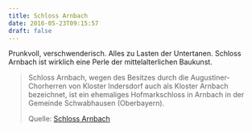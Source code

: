 ```yaml
---
title: Schloss Arnbach
date: 2016-05-23T09:15:57
draft: false
---
```


Prunkvoll, verschwenderisch. Alles zu Lasten der Untertanen.
Schloss Arnbach ist wirklich eine Perle der mittelalterlichen Baukunst.

> Schloss Arnbach, wegen des Besitzes durch die Augustiner-Chorherren von
> Kloster Indersdorf auch als Kloster Arnbach bezeichnet, ist ein
> ehemaliges Hofmarkschloss in Arnbach in der Gemeinde Schwabhausen
> (Oberbayern).
>
> Quelle: [Schloss Arnbach](https://de.wikipedia.org/wiki/Schloss_Arnbach)